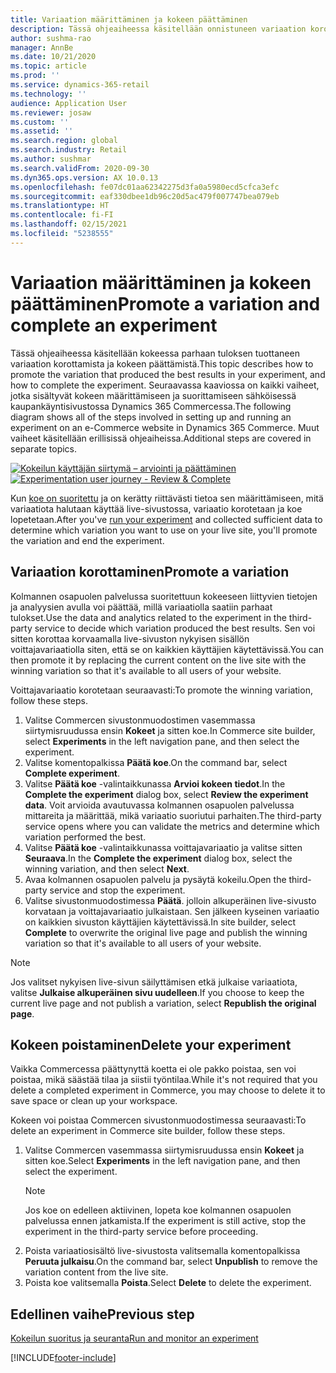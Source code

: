 ```yaml
---
title: Variaation määrittäminen ja kokeen päättäminen
description: Tässä ohjeaiheessa käsitellään onnistuneen variaation korottamista ja kokeen päättämistä Dynamics 365 Commercessa.
author: sushma-rao
manager: AnnBe
ms.date: 10/21/2020
ms.topic: article
ms.prod: ''
ms.service: dynamics-365-retail
ms.technology: ''
audience: Application User
ms.reviewer: josaw
ms.custom: ''
ms.assetid: ''
ms.search.region: global
ms.search.industry: Retail
ms.author: sushmar
ms.search.validFrom: 2020-09-30
ms.dyn365.ops.version: AX 10.0.13
ms.openlocfilehash: fe07dc01aa62342275d3fa0a5980ecd5cfca3efc
ms.sourcegitcommit: eaf330dbee1db96c20d5ac479f007747bea079eb
ms.translationtype: HT
ms.contentlocale: fi-FI
ms.lasthandoff: 02/15/2021
ms.locfileid: "5238555"
---
```

# <a name="promote-a-variation-and-complete-an-experiment"></a><span data-ttu-id="f2c68-103">Variaation määrittäminen ja kokeen päättäminen</span><span class="sxs-lookup"><span data-stu-id="f2c68-103">Promote a variation and complete an experiment</span></span>

<span data-ttu-id="f2c68-104">Tässä ohjeaiheessa käsitellään kokeessa parhaan tuloksen tuottaneen variaation korottamista ja kokeen päättämistä.</span><span class="sxs-lookup"><span data-stu-id="f2c68-104">This topic describes how to promote the variation that produced the best results in your experiment, and how to complete the experiment.</span></span> <span data-ttu-id="f2c68-105">Seuraavassa kaaviossa on kaikki vaiheet, jotka sisältyvät kokeen määrittämiseen ja suorittamiseen sähköisessä kaupankäyntisivustossa Dynamics 365 Commercessa.</span><span class="sxs-lookup"><span data-stu-id="f2c68-105">The following diagram shows all of the steps involved in setting up and running an experiment on an e-Commerce website in Dynamics 365 Commerce.</span></span> <span data-ttu-id="f2c68-106">Muut vaiheet käsitellään erillisissä ohjeaiheissa.</span><span class="sxs-lookup"><span data-stu-id="f2c68-106">Additional steps are covered in separate topics.</span></span>

<span data-ttu-id="f2c68-107">[ ![Kokeilun käyttäjän siirtymä – arviointi ja päättäminen](./media/experimentation_review_complete.svg) ](./media/experimentation_review_complete.svg#lightbox)</span><span class="sxs-lookup"><span data-stu-id="f2c68-107">[ ![Experimentation user journey - Review & Complete](./media/experimentation_review_complete.svg) ](./media/experimentation_review_complete.svg#lightbox)</span></span>

<span data-ttu-id="f2c68-108">Kun [koe on suoritettu](experimentation-run-monitor.md) ja on kerätty riittävästi tietoa sen määrittämiseen, mitä variaatiota halutaan käyttää live-sivustossa, variaatio korotetaan ja koe lopetetaan.</span><span class="sxs-lookup"><span data-stu-id="f2c68-108">After you've [run your experiment](experimentation-run-monitor.md) and collected sufficient data to determine which variation you want to use on your live site, you'll promote the variation and end the experiment.</span></span>

## <a name="promote-a-variation"></a><span data-ttu-id="f2c68-109">Variaation korottaminen</span><span class="sxs-lookup"><span data-stu-id="f2c68-109">Promote a variation</span></span>
<span data-ttu-id="f2c68-110">Kolmannen osapuolen palvelussa suoritettuun kokeeseen liittyvien tietojen ja analyysien avulla voi päättää, millä variaatiolla saatiin parhaat tulokset.</span><span class="sxs-lookup"><span data-stu-id="f2c68-110">Use the data and analytics related to the experiment in the third-party service to decide which variation produced the best results.</span></span> <span data-ttu-id="f2c68-111">Sen voi sitten korottaa korvaamalla live-sivuston nykyisen sisällön voittajavariaatiolla siten, että se on kaikkien käyttäjien käytettävissä.</span><span class="sxs-lookup"><span data-stu-id="f2c68-111">You can then promote it by replacing the current content on the live site with the winning variation so that it's available to all users of your website.</span></span>

<span data-ttu-id="f2c68-112">Voittajavariaatio korotetaan seuraavasti:</span><span class="sxs-lookup"><span data-stu-id="f2c68-112">To promote the winning variation, follow these steps.</span></span> 

1. <span data-ttu-id="f2c68-113">Valitse Commercen sivustonmuodostimen vasemmassa siirtymisruudussa ensin **Kokeet** ja sitten koe.</span><span class="sxs-lookup"><span data-stu-id="f2c68-113">In Commerce site builder, select **Experiments** in the left navigation pane, and then select the experiment.</span></span>
1. <span data-ttu-id="f2c68-114">Valitse komentopalkissa **Päätä koe**.</span><span class="sxs-lookup"><span data-stu-id="f2c68-114">On the command bar, select **Complete experiment**.</span></span>
1. <span data-ttu-id="f2c68-115">Valitse **Päätä koe** -valintaikkunassa **Arvioi kokeen tiedot**.</span><span class="sxs-lookup"><span data-stu-id="f2c68-115">In the **Complete the experiment** dialog box, select **Review the experiment data**.</span></span> <span data-ttu-id="f2c68-116">Voit arvioida avautuvassa kolmannen osapuolen palvelussa mittareita ja määrittää, mikä variaatio suoriutui parhaiten.</span><span class="sxs-lookup"><span data-stu-id="f2c68-116">The third-party service opens where you can validate the metrics and determine which variation performed the best.</span></span>
1. <span data-ttu-id="f2c68-117">Valitse **Päätä koe** -valintaikkunassa voittajavariaatio ja valitse sitten **Seuraava**.</span><span class="sxs-lookup"><span data-stu-id="f2c68-117">In the **Complete the experiment** dialog box, select the winning variation, and then select **Next**.</span></span>
1. <span data-ttu-id="f2c68-118">Avaa kolmannen osapuolen palvelu ja pysäytä kokeilu.</span><span class="sxs-lookup"><span data-stu-id="f2c68-118">Open the third-party service and stop the experiment.</span></span>
1. <span data-ttu-id="f2c68-119">Valitse sivustonmuodostimessa **Päätä**. jolloin alkuperäinen live-sivusto korvataan ja voittajavariaatio julkaistaan. Sen jälkeen kyseinen variaatio on kaikkien sivuston käyttäjien käytettävissä.</span><span class="sxs-lookup"><span data-stu-id="f2c68-119">In site builder, select **Complete** to overwrite the original live page and publish the winning variation so that it's available to all users of your website.</span></span> 

> [!NOTE]
> <span data-ttu-id="f2c68-120">Jos valitset nykyisen live-sivun säilyttämisen etkä julkaise variaatiota, valitse **Julkaise alkuperäinen sivu uudelleen**.</span><span class="sxs-lookup"><span data-stu-id="f2c68-120">If you choose to keep the current live page and not publish a variation, select **Republish the original page**.</span></span>

## <a name="delete-your-experiment"></a><span data-ttu-id="f2c68-121">Kokeen poistaminen</span><span class="sxs-lookup"><span data-stu-id="f2c68-121">Delete your experiment</span></span>
<span data-ttu-id="f2c68-122">Vaikka Commercessa päättynyttä koetta ei ole pakko poistaa, sen voi poistaa, mikä säästää tilaa ja siistii työntilaa.</span><span class="sxs-lookup"><span data-stu-id="f2c68-122">While it's not required that you delete a completed experiment in Commerce, you may choose to delete it to save space or clean up your workspace.</span></span> 

<span data-ttu-id="f2c68-123">Kokeen voi poistaa Commercen sivustonmuodostimessa seuraavasti:</span><span class="sxs-lookup"><span data-stu-id="f2c68-123">To delete an experiment in Commerce site builder, follow these steps.</span></span>

1. <span data-ttu-id="f2c68-124">Valitse Commercen vasemmassa siirtymisruudussa ensin **Kokeet** ja sitten koe.</span><span class="sxs-lookup"><span data-stu-id="f2c68-124">Select **Experiments** in the left navigation pane, and then select the experiment.</span></span> 
    > [!NOTE]
    > <span data-ttu-id="f2c68-125">Jos koe on edelleen aktiivinen, lopeta koe kolmannen osapuolen palvelussa ennen jatkamista.</span><span class="sxs-lookup"><span data-stu-id="f2c68-125">If the experiment is still active, stop the experiment in the third-party service before proceeding.</span></span>
1. <span data-ttu-id="f2c68-126">Poista variaatiosisältö live-sivustosta valitsemalla komentopalkissa **Peruuta julkaisu**.</span><span class="sxs-lookup"><span data-stu-id="f2c68-126">On the command bar, select **Unpublish**  to remove the variation content from the live site.</span></span>
1. <span data-ttu-id="f2c68-127">Poista koe valitsemalla **Poista**.</span><span class="sxs-lookup"><span data-stu-id="f2c68-127">Select **Delete** to delete the experiment.</span></span>

## <a name="previous-step"></a><span data-ttu-id="f2c68-128">Edellinen vaihe</span><span class="sxs-lookup"><span data-stu-id="f2c68-128">Previous step</span></span>
[<span data-ttu-id="f2c68-129">Kokeilun suoritus ja seuranta</span><span class="sxs-lookup"><span data-stu-id="f2c68-129">Run and monitor an experiment</span></span>](experimentation-run-monitor.md)


[!INCLUDE[footer-include](../includes/footer-banner.md)]